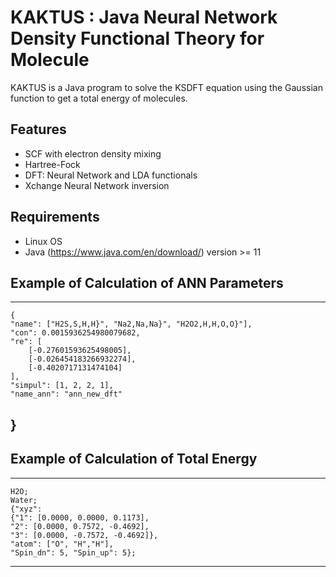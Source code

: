 # KAKTUS : Java Neural Network Density Functional Theory for Molecule
KAKTUS is a Java program to solve the KSDFT equation using the Gaussian function to get a total energy of molecules.
## Features
- SCF with electron density mixing
- Hartree-Fock
- DFT: Neural Network and LDA functionals
- Xchange Neural Network inversion
## Requirements
- Linux OS
- Java (https://www.java.com/en/download/) version >= 11
## Example of Calculation of ANN Parameters

------------
    {
	"name": ["H2S,S,H,H}", "Na2,Na,Na}", "H2O2,H,H,O,O}"],
	"con": 0.0015936254980079682,
	"re": [
		[-0.27601593625498005],
		[-0.026454183266932274],
		[-0.4020717131474104]
	],
	"simpul": [1, 2, 2, 1],
	"name_ann": "ann_new_dft"
}
------------

## Example of Calculation of Total Energy

------------
	H2O;
	Water;
	{"xyz": 
	{"1": [0.0000, 0.0000, 0.1173], 
	"2": [0.0000, 0.7572, -0.4692],
	"3": [0.0000, -0.7572, -0.4692]}, 
	"atom": ["O", "H","H"],
	"Spin_dn": 5, "Spin_up": 5};
------------
